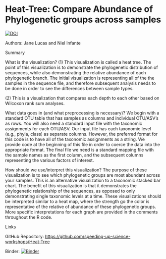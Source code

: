 # Heat-Tree: Compare Abundance of Phylogenetic groups across samples

[![DOI](https://zenodo.org/badge/217631252.svg)](https://zenodo.org/badge/latestdoi/217631252)

Authors:
Jane Lucas and Niel Infante

Summary

What is the visualization?
(1) This visualization is called a heat tree. The point of this visualization is to demonstrate the phylogenetic distribution of sequences, while also demonstrating the relative abundance of each phylogenetic branch. The initial visualization is representing all of the the samples in the sequence file, and therefore subsequent analysis needs to be done in order to see the differences between sample types.

(2) This is a visualization that compares each depth to each other based on Wilcoxon rank sum analyses.

What data goes in (and what preprocessing is necessary)?
We begin with a standard OTU table that has samples as columns and individual OTU/ASV’s as rows. You will also need a standard input file with the taxonomic assignments for each OTU/ASV. Our input file has each taxonomic level (e.g., phyla, class) as separate columns. However, the preferred format for this code is to have all of the taxonomic assignments as a string. We provide code at the beginning of this file in order to coerce the data into the appropriate format. The final file we need is a standard mapping file with the sample names as the first column, and the subsequent columns representing the various factors of interest. 

How should we use/interpret this visualization?
The purpose of these visualization is to see which phylogenetic groups are most abundant across your samples. This is an alternative visualization to a taxonomic stacked bar chart. The benefit of this visualization is that it demonstrates the phylogenetic relationship of the sequences, as opposed to only demonstrating single taxonomic levels at a time.
These visualizations should be interpreted similar to a heat map, where the strength go the color is representative of the relative of abundance of these phylogenetic groups. More specific interpretations for each graph are provided in the comments throughout the R code.

Links

GitHub Repository: https://github.com/speeding-up-science-workshops/Heat-Tree

Binder: [![Binder](https://mybinder.org/badge_logo.svg)](https://mybinder.org/v2/gh/janelucas/Heat-Tree/master?urlpath=rstudio)


